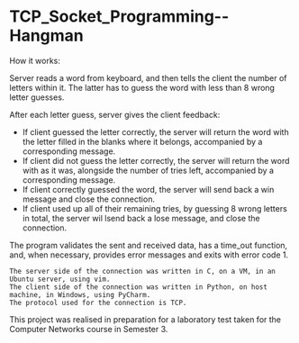 # TCP_Socket_Programming--Hangman
 
How it works:

Server reads a word from keyboard, and then tells the client the number of letters within it. The latter has to guess the word with less than 8 wrong letter guesses.

After each letter guess, server gives the client feedback:

- If client guessed the letter correctly, the server will return the word with the letter filled in the blanks where it belongs, accompanied by a corresponding message.
- If client did not guess the letter correctly, the server will return the word with as it was, alongside the number of tries left, accompanied by a corresponding message.
- If client correctly guessed the word, the server will send back a win message and close the connection.
- If client used up all of their remaining tries, by guessing 8 wrong letters in total, the server wil lsend back a lose message, and close the connection.

The program validates the sent and received data, has a time_out function, and, when necessary, provides error messages and exits with error code 1.

	The server side of the connection was written in C, on a VM, in an Ubuntu server, using vim.
	The client side of the connection was written in Python, on host machine, in Windows, using PyCharm.
	The protocol used for the connection is TCP.

This project was realised in preparation for a laboratory test taken for the Computer Networks course in Semester 3.